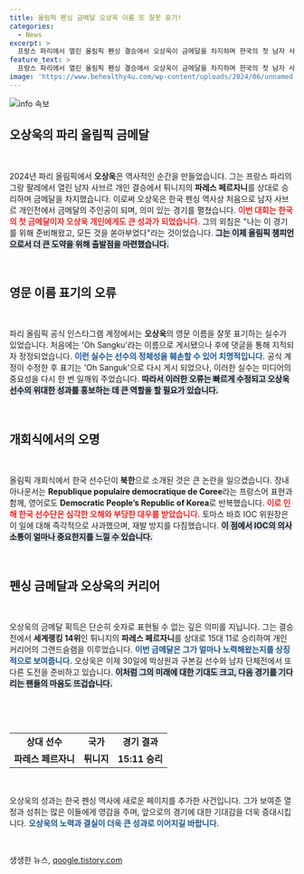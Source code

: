 ```yaml
---
title: 올림픽 펜싱 금메달 오상욱 이름 또 잘못 표기!
categories:
  - News
excerpt: >
  프랑스 파리에서 열린 올림픽 펜싱 결승에서 오상욱이 금메달을 차지하며 한국의 첫 남자 사브르 금메달리스트로 등극했다. 그러나 올림픽 공식 계정은 그의 이름을 잘못 표기해 논란을 일으켰다.
feature_text: >
  프랑스 파리에서 열린 올림픽 펜싱 결승에서 오상욱이 금메달을 차지하며 한국의 첫 남자 사브르 금메달리스트로 등극했다. 그러나 올림픽 공식 계정은 그의 이름을 잘못 표기해 논란을 일으켰다.
image: 'https://www.behealthy4u.com/wp-content/uploads/2024/06/unnamed-file.png'
---
```


<p><img src="https://www.behealthy4u.com/wp-content/uploads/2024/06/unnamed-file.png" alt="info 속보" /></p>

<h2 data-ke-size="size26">오상욱의 파리 올림픽 금메달</h2>

<p data-ke-size="size16">&nbsp;</p>

<p data-ke-size="size16">2024년 파리 올림픽에서 <b>오상욱</b>은 역사적인 순간을 만들었습니다. 그는 프랑스 파리의 그랑 팔레에서 열린 남자 사브르 개인 결승에서 튀니지의 <b>파레스 페르자니</b>를 상대로 승리하며 금메달을 차지했습니다. 이로써 오상욱은 한국 펜싱 역사상 처음으로 남자 사브르 개인전에서 금메달의 주인공이 되며, 의미 있는 경기를 펼쳤습니다. <b><span style="color: #ee2323;">이번 대회는 한국의 첫 금메달이자 오상욱 개인에게도 큰 성과가 되었습니다.</span></b> 그의 외침은 "나는 이 경기를 위해 준비해왔고, 모든 것을 쏟아부었다"라는 것이었습니다. <b><span style="background-color: #21538527;">그는 이제 올림픽 챔피언으로서 더 큰 도약을 위해 출발점을 마련했습니다.</span></b></p>

<p data-ke-size="size16">&nbsp;</p>

<h2 data-ke-size="size26">영문 이름 표기의 오류</h2>

<p data-ke-size="size16">&nbsp;</p>

<p data-ke-size="size16">파리 올림픽 공식 인스타그램 계정에서는 <b>오상욱</b>의 영문 이름을 잘못 표기하는 실수가 있었습니다. 처음에는 'Oh Sangku'라는 이름으로 게시됐으나 후에 댓글을 통해 지적되자 정정되었습니다. <b><span style="color: #1a5490;">이런 실수는 선수의 정체성을 훼손할 수 있어 치명적입니다.</span></b> 공식 계정이 수정한 후 표기는 'Oh Sanguk'으로 다시 게시 되었으나, 이러한 실수는 미디어의 중요성을 다시 한 번 일깨워 주었습니다. <b><span style="background-color: #21538527;">따라서 이러한 오류는 빠르게 수정되고 오상욱 선수의 위대한 성과를 홍보하는 데 큰 역할을 할 필요가 있습니다.</span></b></p>

<p data-ke-size="size16">&nbsp;</p>

<h2 data-ke-size="size26">개회식에서의 오명</h2>

<p data-ke-size="size16">&nbsp;</p>

<p data-ke-size="size16">올림픽 개회식에서 한국 선수단이 <b>북한</b>으로 소개된 것은 큰 논란을 일으켰습니다. 장내 아나운서는 <b>Republique populaire democratique de Coree</b>라는 프랑스어 표현과 함께, 영어로도 <b>Democratic People’s Republic of Korea</b>로 반복했습니다. <b><span style="color: #ee2323;">이로 인해 한국 선수단은 심각한 오해와 부당한 대우를 받았습니다.</span></b> 토마스 바흐 IOC 위원장은 이 일에 대해 즉각적으로 사과했으며, 재발 방지를 다짐했습니다. <b><span style="background-color: #21538527;">이 점에서 IOC의 의사소통이 얼마나 중요한지를 느낄 수 있습니다.</span></b></p>

<p data-ke-size="size16">&nbsp;</p>

<h2 data-ke-size="size26">펜싱 금메달과 오상욱의 커리어</h2>

<p data-ke-size="size16">&nbsp;</p>

<p data-ke-size="size16">오상욱의 금메달 획득은 단순히 숫자로 표현될 수 없는 깊은 의미를 지닙니다. 그는 결승전에서 <b>세계랭킹 14위</b>인 튀니지의 <b>파레스 페르자니</b>를 상대로 15대 11로 승리하여 개인 커리어의 그랜드슬램을 이루었습니다. <b><span style="color: #1a5490;">이번 금메달은 그가 얼마나 노력해왔는지를 상징적으로 보여줍니다.</span></b> 오상욱은 이제 30일에 박상원과 구본길 선수와 남자 단체전에서 또 다른 도전을 준비하고 있습니다. <b><span style="background-color: #21538527;">이처럼 그의 미래에 대한 기대도 크고, 다음 경기를 기다리는 팬들의 마음도 뜨겁습니다.</span></b></p>

<p data-ke-size="size16">&nbsp;</p>

<p data-ke-size="size16">&nbsp;</p>

<table style="width: 100%;">
    <tr>
        <td style="text-align: center; height: 17px;"><b>상대 선수</b></td>
        <td style="text-align: center; height: 17px;"><b>국가</b></td>
        <td style="text-align: center; height: 17px;"><b>경기 결과</b></td>
    </tr>
    <tr>
        <td style="text-align: center; height: 17px;"><b>파레스 페르자니</b></td>
        <td style="text-align: center; height: 17px;"><b>튀니지</b></td>
        <td style="text-align: center; height: 17px;"><b>15:11 승리</b></td>
    </tr>
</table>

<p data-ke-size="size16">&nbsp;</p>

<p data-ke-size="size16">오상욱의 성과는 한국 펜싱 역사에 새로운 페이지를 추가한 사건입니다. 그가 보여준 열정과 성취는 많은 이들에게 영감을 주며, 앞으로의 경기에 대한 기대감을 더욱 증대시킵니다. <b><span style="color: #1a5490;">오상욱의 노력과 결실이 더욱 큰 성과로 이어지길 바랍니다.</span></b></p>

<p data-ke-size="size16">&nbsp;</p>
생생한 뉴스, <a href="https://qoogle.tistory.com" rel="dofollow">qoogle.tistory.com</a>


